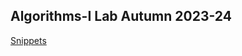 ## Algorithms-I Lab Autumn 2023-24

[Snippets](https://github.com/harshit-jain52/CP_DSA/tree/master/ALGOs)